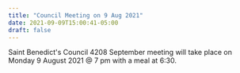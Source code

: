 ```yaml
---
title: "Council Meeting on 9 Aug 2021"
date: 2021-09-09T15:00:41-05:00
draft: false
---
```


Saint Benedict's Council 4208 September meeting will take place on Monday 9 August 2021 @ 7 pm with a meal at 6:30.
